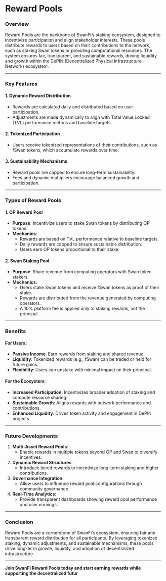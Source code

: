 # Reward Pools

### Overview

Reward Pools are the backbone of SwanFi’s staking ecosystem, designed to incentivize participation and align stakeholder interests. These pools distribute rewards to users based on their contributions to the network, such as staking Swan tokens or providing computational resources. The system ensures fair, transparent, and sustainable rewards, driving liquidity and growth within the DePIN (Decentralized Physical Infrastructure Network) ecosystem.

***

### Key Features

#### 1. Dynamic Reward Distribution

* Rewards are calculated daily and distributed based on user participation.
* Adjustments are made dynamically to align with Total Value Locked (TVL) performance metrics and baseline targets.

#### 2. Tokenized Participation

* Users receive tokenized representations of their contributions, such as fSwan tokens, which accumulate rewards over time.

#### 3. Sustainability Mechanisms

* Reward pools are capped to ensure long-term sustainability.
* Fees and dynamic multipliers encourage balanced growth and participation.

***

### Types of Reward Pools

#### 1. OP Reward Pool

* **Purpose**: Incentivize users to stake Swan tokens by distributing OP tokens.
* **Mechanics**:
  * Rewards are based on TVL performance relative to baseline targets.
  * Daily rewards are capped to ensure sustainable distribution.
  * Users earn OP tokens proportional to their stake.

#### 2. Swan Staking Pool

* **Purpose**: Share revenue from computing operators with Swan token stakers.
* **Mechanics**:
  * Users stake Swan tokens and receive fSwan tokens as proof of their stake.
  * Rewards are distributed from the revenue generated by computing operators.
  * A 10% platform fee is applied only to staking rewards, not the principal.

***

### Benefits

#### For Users:

* **Passive Income**: Earn rewards from staking and shared revenue.
* **Liquidity**: Tokenized rewards (e.g., fSwan) can be traded or held for future gains.
* **Flexibility**: Users can unstake with minimal impact on their principal.

#### For the Ecosystem:

* **Increased Participation**: Incentivizes broader adoption of staking and compute resource sharing.
* **Sustainable Growth**: Aligns rewards with network performance and contributions.
* **Enhanced Liquidity**: Drives token activity and engagement in DePIN projects.

***

### Future Developments

1. **Multi-Asset Reward Pools**:
   * Enable rewards in multiple tokens beyond OP and Swan to diversify incentives.
2. **Dynamic Reward Structures**:
   * Introduce tiered rewards to incentivize long-term staking and higher contributions.
3. **Governance Integration**:
   * Allow users to influence reward pool configurations through community governance.
4. **Real-Time Analytics**:
   * Provide transparent dashboards showing reward pool performance and user earnings.

***

### Conclusion

Reward Pools are a cornerstone of SwanFi’s ecosystem, ensuring fair and transparent reward distribution for all participants. By leveraging tokenized staking, dynamic adjustments, and sustainable mechanisms, these pools drive long-term growth, liquidity, and adoption of decentralized infrastructure.

***

**Join SwanFi Reward Pools today and start earning rewards while supporting the decentralized futur**
